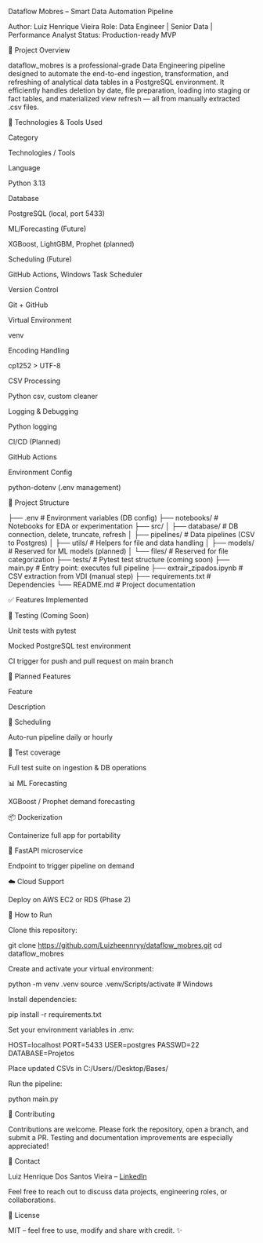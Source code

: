 Dataflow Mobres – Smart Data Automation Pipeline

Author: Luiz Henrique Vieira
Role: Data Engineer | Senior Data | Performance Analyst
Status: Production-ready MVP

🚀 Project Overview

dataflow_mobres is a professional-grade Data Engineering pipeline designed to automate the end-to-end ingestion, transformation, and refreshing of analytical data tables in a PostgreSQL environment. It efficiently handles deletion by date, file preparation, loading into staging or fact tables, and materialized view refresh — all from manually extracted .csv files.

🧰 Technologies & Tools Used

Category

Technologies / Tools

Language

Python 3.13

Database

PostgreSQL (local, port 5433)

ML/Forecasting (Future)

XGBoost, LightGBM, Prophet (planned)

Scheduling (Future)

GitHub Actions, Windows Task Scheduler

Version Control

Git + GitHub

Virtual Environment

venv

Encoding Handling

cp1252 > UTF-8

CSV Processing

Python csv, custom cleaner

Logging & Debugging

Python logging

CI/CD (Planned)

GitHub Actions

Environment Config

python-dotenv (.env management)

📂 Project Structure

├── .env                         # Environment variables (DB config)
├── notebooks/                  # Notebooks for EDA or experimentation
├── src/
│   ├── database/               # DB connection, delete, truncate, refresh
│   ├── pipelines/              # Data pipelines (CSV to Postgres)
│   ├── utils/                  # Helpers for file and data handling
│   ├── models/                 # Reserved for ML models (planned)
│   └── files/                  # Reserved for file categorization
├── tests/                      # Pytest test structure (coming soon)
├── main.py                     # Entry point: executes full pipeline
├── extrair_zipados.ipynb       # CSV extraction from VDI (manual step)
├── requirements.txt            # Dependencies
└── README.md                   # Project documentation

✅ Features Implemented

🧪 Testing (Coming Soon)

Unit tests with pytest

Mocked PostgreSQL test environment

CI trigger for push and pull request on main branch

🧠 Planned Features

Feature

Description

🔁 Scheduling

Auto-run pipeline daily or hourly

🧪 Test coverage

Full test suite on ingestion & DB operations

📊 ML Forecasting

XGBoost / Prophet demand forecasting

📦 Dockerization

Containerize full app for portability

🧩 FastAPI microservice

Endpoint to trigger pipeline on demand

☁️ Cloud Support

Deploy on AWS EC2 or RDS (Phase 2)

🧭 How to Run

Clone this repository:

git clone https://github.com/Luizheennryy/dataflow_mobres.git
cd dataflow_mobres

Create and activate your virtual environment:

python -m venv .venv
source .venv/Scripts/activate  # Windows

Install dependencies:

pip install -r requirements.txt

Set your environment variables in .env:

HOST=localhost
PORT=5433
USER=postgres
PASSWD=22
DATABASE=Projetos

Place updated CSVs in C:/Users/<user>/Desktop/Bases/

Run the pipeline:

python main.py

🤝 Contributing

Contributions are welcome. Please fork the repository, open a branch, and submit a PR. Testing and documentation improvements are especially appreciated!

📩 Contact

Luiz Henrique Dos Santos Vieira – [LinkedIn](https://www.linkedin.com/in/luiz-henrique-santos-vieira/)

Feel free to reach out to discuss data projects, engineering roles, or collaborations.

📌 License

MIT – feel free to use, modify and share with credit. ✨
